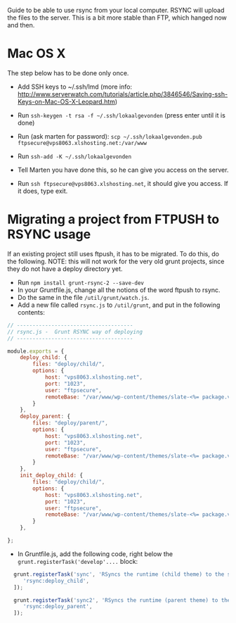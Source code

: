 Guide to be able to use rsync from your local computer. RSYNC will upload the files to the server.
This is a bit more stable than FTP, which hanged now and then.

Mac OS X
========

The step below has to be done only once. 

* Add SSH keys to ~/.ssh/lmd (more info: http://www.serverwatch.com/tutorials/article.php/3846546/Saving-ssh-Keys-on-Mac-OS-X-Leopard.htm)

* Run `ssh-keygen -t rsa -f ~/.ssh/lokaalgevonden` (press enter until it is done)
* Run (ask marten for password): `scp ~/.ssh/lokaalgevonden.pub ftpsecure@vps8063.xlshosting.net:/var/www` 
* Run `ssh-add -K ~/.ssh/lokaalgevonden`
* Tell Marten you have done this, so he can give you access on the server.
* Run `ssh ftpsecure@vps8063.xlshosting.net`, it should give you access. If it does, type exit.



Migrating a project from FTPUSH to RSYNC usage
===============================================

If an existing project still uses ftpush, it has to be migrated. To do this, do the following.
NOTE: this will not work for the very old grunt projects, since they do not have a deploy directory yet.

* Run `npm install grunt-rsync-2 --save-dev`
* In your Gruntfile.js, change all the notions of the word ftpush to rsync. 
* Do the same in the file `/util/grunt/watch.js`.
* Add a new file called `rsync.js` to `/util/grunt`, and put in the following contents:

```javascript
// -------------------------------------
// rsync.js -  Grunt RSYNC way of deploying
// -------------------------------------

module.exports = {
	deploy_child: {
		files: "deploy/child/",
		options: {
			host: "vps8063.xlshosting.net",
			port: "1023",
			user: "ftpsecure",
			remoteBase: "/var/www/wp-content/themes/slate-<%= package.version %>_<%= package.name %>"
		}
	},
	deploy_parent: {
		files: "deploy/parent/",
		options: {
			host: "vps8063.xlshosting.net",
			port: "1023",
			user: "ftpsecure",
			remoteBase: "/var/www/wp-content/themes/slate-<%= package.version %>"
		}
	},
	init_deploy_child: {
		files: "deploy/child/",
		options: {
			host: "vps8063.xlshosting.net",
			port: "1023",
			user: "ftpsecure",
			remoteBase: "/var/www/wp-content/themes/slate-<%= package.version %>_<%= projectName %>"
		}
	},

};

```

* In Gruntfile.js, add the following code, right below the `grunt.registerTask('develop'....` block:

```javascript
  grunt.registerTask('sync', 'RSyncs the runtime (child theme) to the server.', [
	 'rsync:deploy_child', 
  ]);

  grunt.registerTask('sync2', 'RSyncs the runtime (parent theme) to the server.', [
	 'rsync:deploy_parent', 
  ]);
```
